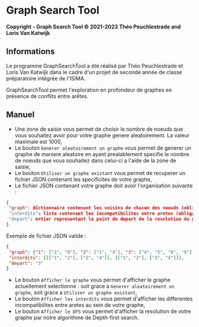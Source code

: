 # Graph Search Tool

**Copyright - Graph Search Tool © 2021-2023 Théo Peuchlestrade and Loris Van Katwijk**

## Informations

Le programme GraphSearchTool a été réalisé par Théo Peuchlestrade et Loris Van Katwijk dans le cadre d'un projet de seconde année de classe préparatoire intégrée de l'ISIMA.

GraphSearchTool permet l'exploration en profondeur de graphes en présence de conflits entre arêtes.

## Manuel
- Une zone de saisie vous permet de choisir le nombre de noeuds que vous souhaitez avoir pour votre graphe genere aleatoirement. La valeur maximale est 1000,
- Le bouton `Generer aleatoirement un graphe` vous permet de generer un graphe de maniere aleatoire en ayant prealablement specifie le nombre de noeuds que vous souhaitez dans celui-ci a l'aide de la zone de saisie,
- Le bouton `Utiliser un graphe existant` vous permet de recuperer un fichier JSON contenant les specificites de votre graphe,
- Le fichier JSON contenant votre graphe doit avoir l'organisation suivante :
```json
{
 "graph": dictionnaire contenant les voisins de chacun des noeuds (obligatoire)
 "interdits": liste contenant les incompatibilites entre aretes (obligatoire mais peut etre vide)
 "depart": entier representant le point de depart de la resolution du graphe a l'aide de l'algorithme DFS (optionnel)
}
```
Exemple de fichier JSON valide : 
```json
{
 "graph": {"1": ["2", "9"], "2": ["1", "4"], "3": ["4", "5", "6", "9"], "4": ["2", "3"], "5": ["3", "8"], "6": ["3", "7"], "7": ["6", "8", "9"], "8": ["5", "7"], "9": ["1", "3", "7"]},
 "interdits": [[["1", "2"], ["2", "4"]], [["1", "2"], ["3", "4"]]],
 "depart": "3"
}
```
- Le bouton `Afficher le graphe` vous permet d'afficher le graphe actuellement selectionne : soit grace a `Generer aleatoirement un graphe`, soit grace a `Utiliser un graphe existant`,
- Le bouton `Afficher les interdits` vous permet d'afficher les differentes incompatibilites entre aretes au sein de votre graphe,
- Le bouton `Afficher le DFS` vous permet d'afficher la resolution de votre graphe par notre algorithme de Depth-first search.

